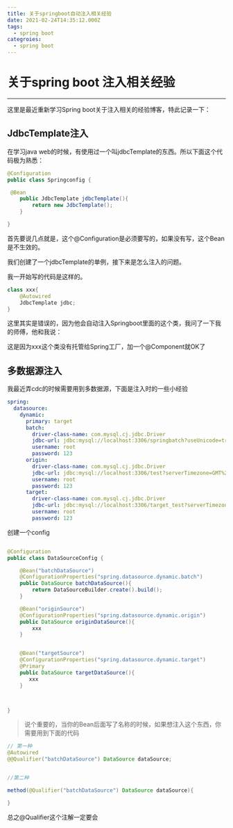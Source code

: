 ```yaml
---
title: 关于springboot自动注入相关经验
date: 2021-02-24T14:35:12.000Z
tags:
  - spring boot
categroies:
  - spring boot
---
```


# 关于spring boot 注入相关经验

***

这里是最近重新学习Spring boot关于注入相关的经验博客，特此记录一下：

## JdbcTemplate注入

在学习java web的时候，有使用过一个叫jdbcTemplate的东西。所以下面这个代码极为熟悉：

```java
@Configuration
public class Springconfig {

 @Bean
    public JdbcTemplate jdbcTemplate(){
        return new JdbcTemplate();
    }

}
```

首先要说几点就是，这个@Configuration是必须要写的，如果没有写，这个Bean是不生效的。

我们创建了一个jdbcTemplate的单例，接下来是怎么注入的问题。

我一开始写的代码是这样的。

```java
class xxx{
    @Autowired
    JdbcTemplate jdbc;
}
```

这里其实是错误的，因为他会自动注入Springboot里面的这个类，我问了一下我的师傅，他和我说：

这是因为xxx这个类没有托管给Spring工厂，加一个@Component就OK了

## 多数据源注入

我最近弄cdc的时候需要用到多数据源，下面是注入时的一些小经验

```yaml
spring:
  datasource:
    dynamic:
      primary: target
      batch:
        driver-class-name: com.mysql.cj.jdbc.Driver
        jdbc-url: jdbc:mysql://localhost:3306/springbatch?useUnicode=true&characterEncoding=UTF-8&serverTimezone=UTC
        username: root
        password: 123
      origin:
        driver-class-name: com.mysql.cj.jdbc.Driver
        jdbc-url: jdbc:mysql://localhost:3306/test?serverTimezone=GMT%2B8&useUnicode=true&characterEncoding=utf8&useSSL=false
        username: root
        password: 123
      target:
        driver-class-name: com.mysql.cj.jdbc.Driver
        jdbc-url: jdbc:mysql://localhost:3306/target_test?serverTimezone=GMT%2B8&useUnicode=true&characterEncoding=utf8&useSSL=false
        username: root
        password: 123
```

创建一个config

```java

@Configuration
public class DataSourceConfig {

    @Bean("batchDataSource")
    @ConfigurationProperties("spring.datasource.dynamic.batch")
    public DataSource batchDataSource(){
        return DataSourceBuilder.create().build();
    }

    @Bean("originSource")
    @ConfigurationProperties("spring.datasource.dynamic.origin")
    public DataSource originDataSource(){
        xxx
    }


    @Bean("targetSource")
    @ConfigurationProperties("spring.datasource.dynamic.target")
    @Primary
    public DataSource targetDataSource(){
       xxx
    }



}
```

> 说个重要的，当你的Bean后面写了名称的时候，如果想注入这个东西，你需要用到下面的代码

```java
// 第一种
@Autowired
@@Qualifier("batchDataSource") DataSource dataSource;


//第二种

method(@Qualifier("batchDataSource") DataSource dataSource){

}
```

总之@Qualifier这个注解一定要会
